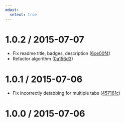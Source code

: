```yaml
---
mdast:
  setext: true
---
```


<!--lint disable no-multiple-toplevel-headings -->

1.0.2 / 2015-07-07
==================

*   Fix readme title, badges, description ([6ce00f4](https://github.com/wooorm/detab/commit/6ce00f4))
*   Refactor algorithm ([0a156d3](https://github.com/wooorm/detab/commit/0a156d3))

1.0.1 / 2015-07-06
==================

*   Fix incorrectly detabbing for multiple tabs ([457161c](https://github.com/wooorm/detab/commit/457161c))

1.0.0 / 2015-07-06
==================
